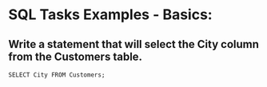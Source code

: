 # SQL Tasks Examples - Basics:

## Write a statement that will select the City column from the Customers table.
```SELECT City FROM Customers;```
